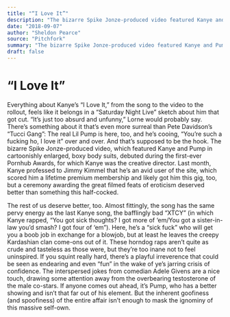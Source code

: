 ```yaml
---
title: "“I Love It”"
description: "The bizarre Spike Jonze-produced video featured Kanye and Pump in cartoonishly enlarged, boxy body suits. The bizarre video debuted during the first-ever Pornhub Awards...."
date: "2018-09-07"
author: "Sheldon Pearce"
source: "Pitchfork"
summary: "The bizarre Spike Jonze-produced video featured Kanye and Pump in cartoonishly enlarged, boxy body suits. The bizarre video debuted during the first-ever Pornhub Awards."
draft: false
---
```


# “I Love It”

Everything about Kanye’s “I Love It,” from the song to the video to the rollout, feels like it belongs in a “Saturday Night Live” sketch about him that got cut. “It’s just too absurd and unfunny,” Lorne would probably say. There’s something about it that’s even more surreal than Pete Davidson’s “Tucci Gang”: The real Lil Pump is here, too, and he’s cooing, “You’re such a fucking ho, I love it” over and over. And that’s supposed to be the hook. The bizarre Spike Jonze-produced video, which featured Kanye and Pump in cartoonishly enlarged, boxy body suits, debuted during the first-ever Pornhub Awards, for which Kanye was the creative director. Last month, Kanye professed to Jimmy Kimmel that he’s an avid user of the site, which scored him a lifetime premium membership and likely got him this gig, too, but a ceremony awarding the great filmed feats of eroticism deserved better than something this half-cocked.

The rest of us deserve better, too. Almost fittingly, the song has the same pervy energy as the last Kanye song, the bafflingly bad “XTCY” (in which Kanye rapped, “You got sick thoughts? I got more of ‘em/You got a sister-in-law you’d smash? I got four of ‘em”). Here, he’s a “sick fuck” who will get you a boob job in exchange for a blowjob, but at least he leaves the creepy Kardashian clan come-ons out of it. These horndog raps aren’t quite as crude and tasteless as those were, but they’re too inane not to feel uninspired. If you squint really hard, there’s a playful irreverence that could be seen as endearing and even “fun” in the wake of ye’s jarring crisis of confidence. The interspersed jokes from comedian Adele Givens are a nice touch, drawing some attention away from the overbearing testosterone of the male co-stars. If anyone comes out ahead, it’s Pump, who has a better showing and isn’t that far out of his element. But the inherent goofiness (and spoofiness) of the entire affair isn’t enough to mask the ignominy of this massive self-own.
